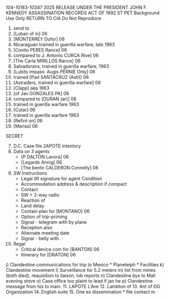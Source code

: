 104-10183-10347
2025 RELEASE UNDER THE PRESIDENT JOHN F. KENNEDY ASSASSINATION RECORDS ACT OF 1992
ST PET
Background Use Only
RETURN TO CIA
Do Not Reproduce

1. send to
2. [Luban of in] 06
3. [MONTERREY Dufor] 06
4. Nicaraguan trained in guerilla warfare, late 1963
5. [Covito PERES Rance] 06
6. compared to J. Antonio CURCA Rive] 06
7. [The Carla MIRILLOS Rance] 06
8. Salvadorans, trained in guerilla warfare, 1963
9. [Lubits impass: Augis PERNIE Only] 06
10. trained [Pad SANTACRUZ (Asti)] 06
11. [Astraders, trained in guerilla warfare] 06
12. [Clapp] aka 1963
13. [of Jav GONZALES PA] 06
14. compared to [DURAN (ar)] 06
15. trained in guerilla warfare 1963
16. [Cutar] 06
17. trained in guerilla warfare 1963
18. [Refint on] 06
19. [Mariss] 06

SECRET

7. D.C. Case file 2APOTE intentory
8. Data on 3 agents
    *   [P DALTON Lavora] 06
    *   [Legards Annig] 06
    *   [The bento CALDERON Connelly] 06
9. SW Instructions
    *   Legal lift signature for agent Condition
    *   Accommodation address & description if compact
    *   Contact
    *   SW + 2-way radio
    *   Reaction of
    *   Land delay
    *   Contain plan for [MONTANO] 06
    *   Option of trip-priming
    *   Signal - telegram with by plane
    *   Reception also
    *   Alternate meeting date
    *   Signal - belly with
10. Regal
    *   Critical device com for [BANTON] 06
    *   Itinerary for [DRATON] 06

j) Clandestine communications for trip to Mexico
    *   Planeteiph
    *   Facilities
k) Clandestine movement
l) Surveillance for 5.2 meters
m) list from mines (both died), requisition to liaison, lob reports
n) Clandestine bys to Mali evening stove
o) Case office too plaint to lead if jan he
p) Clandestine message from his to main.
11. LAPOTE L'Ave
12. Lambton of
13. Ant of DG Organization
14. English suite
15. One es dissemination
    *   file contact m
